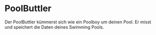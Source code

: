 # PoolButtler
Der PoolButtler kümmerst sich wie ein Poolboy um deinen Pool. Er misst und speichert die Daten deines Swimming Pools.
